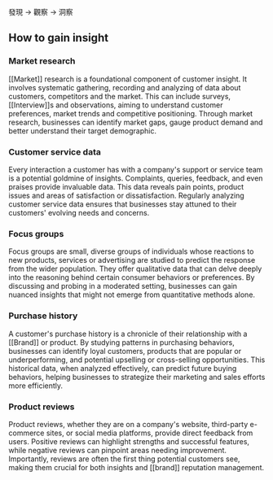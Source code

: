 發現 -> 觀察 -> 洞察
## How to gain insight
### Market research
[[Market]] research is a foundational component of customer insight. It involves systematic gathering, recording and analyzing of data about customers, competitors and the market. This can include surveys, [[Interview]]s and observations, aiming to understand customer preferences, market trends and competitive positioning. Through market research, businesses can identify market gaps, gauge product demand and better understand their target demographic.
### Customer service data
Every interaction a customer has with a company's support or service team is a potential goldmine of insights. Complaints, queries, feedback, and even praises provide invaluable data. This data reveals pain points, product issues and areas of satisfaction or dissatisfaction. Regularly analyzing customer service data ensures that businesses stay attuned to their customers' evolving needs and concerns.
### Focus groups
Focus groups are small, diverse groups of individuals whose reactions to new products, services or advertising are studied to predict the response from the wider population. They offer qualitative data that can delve deeply into the reasoning behind certain consumer behaviors or preferences. By discussing and probing in a moderated setting, businesses can gain nuanced insights that might not emerge from quantitative methods alone.
### Purchase history
A customer's purchase history is a chronicle of their relationship with a [[Brand]] or product. By studying patterns in purchasing behaviors, businesses can identify loyal customers, products that are popular or underperforming, and potential upselling or cross-selling opportunities. This historical data, when analyzed effectively, can predict future buying behaviors, helping businesses to strategize their marketing and sales efforts more efficiently.
### Product reviews
Product reviews, whether they are on a company's website, third-party e-commerce sites, or social media platforms, provide direct feedback from users. Positive reviews can highlight strengths and successful features, while negative reviews can pinpoint areas needing improvement. Importantly, reviews are often the first thing potential customers see, making them crucial for both insights and [[brand]] reputation management.